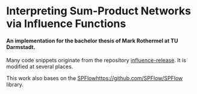 # Interpreting Sum-Product Networks via Influence Functions
#### An implementation for the bachelor thesis of Mark Rothermel at TU Darmstadt.

Many code snippets originate from the repository [influence-release](https://github.com/kohpangwei/influence-release). It is modified at several places.

This work also bases on the [SPFlow]()https://github.com/SPFlow/SPFlow library.
